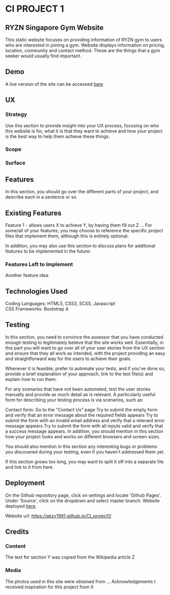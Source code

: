 # CI PROJECT 1
## RYZN Singapore Gym Website
This static website focuses on providing information of RYZN gym to users who are interested in joining a gym. Website displays information on pricing, location, community and contact method. These are the things that a gym seeker would usually find important.

## Demo 
A live version of the site can be accessed [here](https://akzy1991.github.io/CI_project1/)

## UX
### Strategy
Use this section to provide insight into your UX process, focusing on who this website is for, what it is that they want to achieve and how your project is the best way to help them achieve these things.

### Scope

### Surface

## Features
In this section, you should go over the different parts of your project, and describe each in a sentence or so.

## Existing Features
Feature 1 - allows users X to achieve Y, by having them fill out Z
...
For some/all of your features, you may choose to reference the specific project files that implement them, although this is entirely optional.

In addition, you may also use this section to discuss plans for additional features to be implemented in the future:

### Features Left to Implement
Another feature idea

## Technologies Used
Coding Languages: HTML5, CSS3, SCSS, Javascript  
CSS Frameworks: Bootstrap 4

## Testing
In this section, you need to convince the assessor that you have conducted enough testing to legitimately believe that the site works well. Essentially, in this part you will want to go over all of your user stories from the UX section and ensure that they all work as intended, with the project providing an easy and straightforward way for the users to achieve their goals.

Whenever it is feasible, prefer to automate your tests, and if you've done so, provide a brief explanation of your approach, link to the test file(s) and explain how to run them.

For any scenarios that have not been automated, test the user stories manually and provide as much detail as is relevant. A particularly useful form for describing your testing process is via scenarios, such as:

Contact form:
Go to the "Contact Us" page
Try to submit the empty form and verify that an error message about the required fields appears
Try to submit the form with an invalid email address and verify that a relevant error message appears
Try to submit the form with all inputs valid and verify that a success message appears.
In addition, you should mention in this section how your project looks and works on different browsers and screen sizes.

You should also mention in this section any interesting bugs or problems you discovered during your testing, even if you haven't addressed them yet.

If this section grows too long, you may want to split it off into a separate file and link to it from here.

## Deployment
On the Github repository page, click on settings and locate 'Github Pages'. Under 'Source', click on the dropdown and select master branch. Website deployed [here](https://akzy1991.github.io/CI_project1/).  <br>

Website url: https://akzy1991.github.io/CI_project1/

## Credits
### Content
The text for section Y was copied from the Wikipedia article Z
### Media
The photos used in this site were obtained from ...
Acknowledgements
I received inspiration for this project from X
